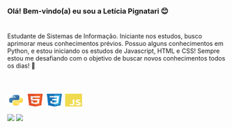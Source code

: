 ### Olá! Bem-vindo(a) eu sou a Letícia Pignatari 😊
<div> 

  #
  
  <p align="left"> Estudante de Sistemas de Informação. Iniciante nos estudos, busco aprimorar meus conhecimentos prévios. 
  Possuo alguns conhecimentos em Python, e estou iniciando os estudos de Javascript, HTML e CSS!
  Sempre estou me desafiando com o objetivo de buscar novos conhecimentos todos os dias! 🤗

  #
  
</div>


<div style="display: inline_block"><br>
  <img align="center" alt="Python" height="30" width="40" src="https://raw.githubusercontent.com/devicons/devicon/master/icons/python/python-original.svg">
  <img align="center" alt="HTML" height="30" width="40" src="https://raw.githubusercontent.com/devicons/devicon/master/icons/html5/html5-original.svg">
  <img align="center" alt="CSS" height="30" width="40" src="https://raw.githubusercontent.com/devicons/devicon/master/icons/css3/css3-original.svg">
  <img align="center" alt="Javasript" height="30" width="40" src="https://raw.githubusercontent.com/devicons/devicon/master/icons/javascript/javascript-plain.svg">
</div>
<div><br>
  <a href="https://www.linkedin.com/in/leticiapignatari/" target="_blank"><img src="https://img.shields.io/badge/-LinkedIn-%230077B5?style=for-the-badge&logo=linkedin&logoColor=white" target="_blank"></a> 
  <a href = "mailto:euleticiapignatari@gmail.com"><img src="https://img.shields.io/badge/-Gmail-%23333?style=for-the-badge&logo=gmail&logoColor=white" target="_blank"></a>
</div>
